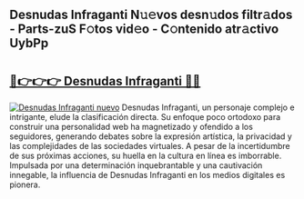 ## Desnudas Infraganti N𝚞𝚎vos desn𝚞dos filtr𝚊dos - Parts-zuS F𝚘tos vid𝚎o - C𝚘ntenido atr𝚊ctivo UybPp

# <h2><a href="http://mb42cbe.tromn.icu/?c=Desnudas+Infraganti">🔗👉👉👉 Desnudas Infraganti 🔗🔗</a></h2>

[![Desnudas Infraganti nuevo](https://i.imgur.com/pEAQMta.gif)](http://mb42cbe.tromn.icu/?c=Desnudas+Infraganti)
Desnudas Infraganti, un personaje complejo e intrigante, elude la clasificación directa. Su enfoque poco ortodoxo para construir una personalidad web ha magnetizado y ofendido a los seguidores, generando debates sobre la expresión artística, la privacidad y las complejidades de las sociedades virtuales. A pesar de la incertidumbre de sus próximas acciones, su huella en la cultura en línea es imborrable. Impulsada por una determinación inquebrantable y una cautivación innegable, la influencia de Desnudas Infraganti en los medios digitales es pionera.
